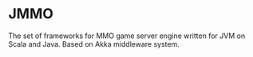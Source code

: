 JMMO
============

<p>
The set of frameworks for MMO game server engine written for JVM on Scala and Java. Based on Akka middleware system.
</p>

